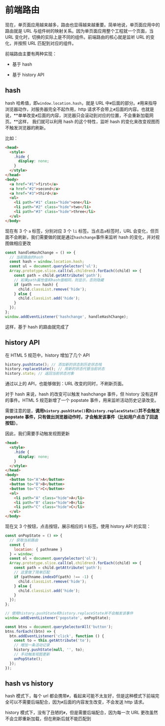 <!--
 * @Author: tkiddo
 * @Date: 2020-12-21 09:38:26
 * @LastEditors: tkiddo
 * @LastEditTime: 2020-12-22 16:48:59
 * @Description:
-->

# 前端路由

现在，单页面应用越来越多，路由也显得越来越重要。简单地说，单页面应用中的路由就是 URL 与组件树的映射关系。因为单页面应用整个工程就一个页面，当 URL 变化时，切换的实际上是不同的组件。前端路由的核心就是监听 URL 的变化，并按照 URL 匹配到对应的组件。

前端路由主要有两种实现：

- 基于 hash

- 基于 history API

## hash

hash 哈希值，即`window.location.hash`，就是 URL 中`#`后面的部分。`#`用来指导浏览器动作，对服务器完全不起作用，http 请求不会带上`#`后面的内容。也就是说，**单单改变`#`后面的内容，浏览器只会滚动到对应的位置，不会重新加载网页。**这样，
我们就可以利用 hash 的这个特性，监听 hash 的变化来改变视图而不触发浏览器的刷新。

比如：

```html
<head>
  <style>
    .hide {
      display: none;
    }
  </style>
</head>
<body>
  <a href="#1">first</a>
  <a href="#2">second</a>
  <a href="#3">third</a>
  <ul>
    <li path="#1" class="hide">one</li>
    <li path="#2" class="hide">two</li>
    <li path="#3" class="hide">three</li>
  </ul>
</body>
```

现在有 3 个 `a` 标签，分别对应 3 个 `li` 标签。当点击`a`标签时，URL 会变化，但页面不会刷新，我们需要做的就是通过`hashchange`事件来监听 hash 的变化，并对视图做相应更改

```js
const handleHashChange = () => {
  // 当前路由的hash
  const hash = window.location.hash;
  const ul = document.querySelector('ul');
  Array.prototype.slice.call(ul.children).forEach((child) => {
    const path = child.getAttribute('path');
    // 如果path属性值和hash值相同，则显示，否则隐藏
    if (path === hash) {
      child.classList.remove('hide');
    } else {
      child.classList.add('hide');
    }
  });
};
window.addEventListener('hashchange', handleHashChange);
```

这样，基于 hash 的路由就完成了

## history API

在 HTML 5 规范中，history 增加了几个 API

```js
history.pushState(); // 添加新的状态到历史状态栈
history.replaceState(); // 用新的状态代替当前状态
history.state; // 返回当前状态对象
```

通过以上的 API，也能够做到：URL 改变的同时，不刷新页面。

对于 hash 来说，hash 的改变可以触发 hashchange 事件，但 history 没有这样的事件。HTML 5 规范新增了一个 popstate 事件，用来监听活动历史记录改变。

需要注意的是，**调用`history.pushState()`和`history.replaceState()`并不会触发 popstate 事件，只有做出浏览器动作时，才会触发该事件（比如用户点击了回退按钮）**。

因此，我们需要手动触发视图更新

```html
<head>
  <style>
    .hide {
      display: none;
    }
  </style>
</head>
<body>
  <button to="A">A</button>
  <button to="B">B</button>
  <button to="C">C</button>
  <ol>
    <li path="A" class="hide">A</li>
    <li path="B" class="hide">B</li>
    <li path="C" class="hide">C</li>
  </ol>
</body>
```

现在又 3 个按钮，点击按钮，展示相应的 li 标签。使用 history API 的实现：

```js
const onPopState = () => {
  // 获取当前路由
  const {
    location: { pathname }
  } = window;
  const ol = document.querySelector('ol');
  Array.prototype.slice.call(ol.children).forEach((child) => {
    const path = child.getAttribute('path');
    // 这里做了简单匹配
    if (pathname.indexOf(path) !== -1) {
      child.classList.remove('hide');
    } else {
      child.classList.add('hide');
    }
  });
};

// 使用history.pushState和history.replaceState并不会触发该事件
window.addEventListener('popstate', onPopState);

const btns = document.querySelectorAll('button');
btns.forEach((btn) => {
  btn.addEventListener('click', function () {
    const to = this.getAttribute('to');
    // 增加一条活动记录
    history.pushState(null, '', to);
    // 手动触发视图更新
    onPopState();
  });
});
```

## hash vs history

hash 模式下，每个 url 都会携带`#`，看起来可能不太友好，但是这种模式下前端完全可以不需要后端配合，因为`#`后面的内容发生改变，不会发送 http 请求。

history 模式下，没有了丑陋的`#`，但是需要后端配合，因为每一次 URL 更改虽然不会立即重新加载，但在刷新后就不能匹配到
